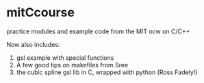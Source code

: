 mitCcourse
==========

practice modules and example code from the MIT ocw on C/C++

Now also includes:
1. gsl example with special functions
2. A few good tips on makefiles from Sree
3. the cubic spline gsl lib in C, wrapped with python (Ross Fadely!)



